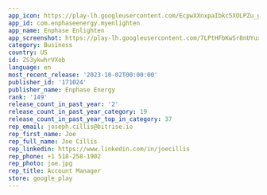```yaml
---
app_icon: https://play-lh.googleusercontent.com/EcpwXXnxpaIbkc5XOLPZu_gjTLxTCfhWEPZXEM9i55egUEGOznxtMG-ZICUxi3vNBw
app_id: com.enphaseenergy.myenlighten
app_name: Enphase Enlighten
app_screenshot: https://play-lh.googleusercontent.com/7LPtHFbKwSr8nUYux0r2daIuejEWz_AdunO4BX8ycDlK6j3QVWW-oB1lWjMS5_w6P44
category: Business
country: US
id: ZS3ykwhrVXob
language: en
most_recent_release: '2023-10-02T00:00:00'
publisher_id: '171024'
publisher_name: Enphase Energy
rank: '149'
release_count_in_past_year: '2'
release_count_in_past_year_category: 19
release_count_in_past_year_top_in_category: 37
rep_email: joseph.cillis@bitrise.io
rep_first_name: Joe
rep_full_name: Joe Cillis
rep_linkedin: https://www.linkedin.com/in/joecillis
rep_phone: +1 518-258-1902
rep_photo: joe.jpg
rep_title: Account Manager
store: google_play
---
```

